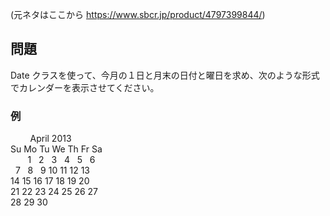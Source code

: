(元ネタはここから https://www.sbcr.jp/product/4797399844/)

## 問題
Date クラスを使って、今月の１日と月末の日付と曜日を求め、次のような形式でカレンダーを表示させてください。

### 例
&nbsp;&nbsp;&nbsp;&nbsp;&nbsp;&nbsp;&nbsp;&nbsp;April 2013<br>
 Su Mo Tu We Th Fr Sa<br>
&nbsp;&nbsp;&nbsp;&nbsp;&nbsp;&nbsp;&nbsp;1 &nbsp;&nbsp;2 &nbsp;&nbsp;3 &nbsp;&nbsp;4 &nbsp;&nbsp;5 &nbsp;&nbsp;6<br>
&nbsp;&nbsp;7 &nbsp;&nbsp;8 &nbsp;&nbsp;9 10 11 12 13<br>
14 15 16 17 18 19 20<br>
21 22 23 24 25 26 27<br>
28 29 30
